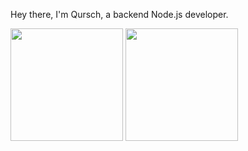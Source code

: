 Hey there, I'm Qursch, a backend Node.js developer.

<img height="180em" src="https://github-readme-stats.vercel.app/api?username=Qursch&show_icons=true&hide_border=true&&count_private=true&include_all_commits=true?theme=city_lights" />
<img height="180em" src="https://github-readme-stats.vercel.app/api/top-langs/?username=Qursch" />

